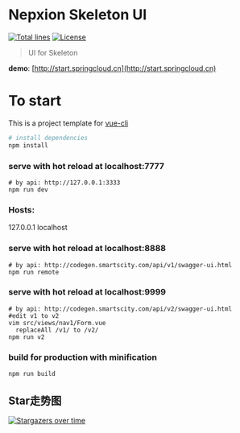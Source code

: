 # Nepxion Skeleton UI
[![Total lines](https://tokei.rs/b1/github/Nepxion/SkeletonUI?category=lines)](https://tokei.rs/b1/github/Nepxion/SkeletonUI?category=lines)
[![License](https://img.shields.io/badge/License-Apache%202.0-blue.svg?label=license)](https://github.com/Nepxion/SkeletonUI/blob/master/LICENSE)

> UI for Skeleton

**demo**: [http://start.springcloud.cn](http://start.springcloud.cn)

# To start

This is a project template for [vue-cli](https://github.com/vuejs/vue-cli)

``` bash
# install dependencies
npm install
```

### serve with hot reload at localhost:7777
```shell
# by api: http://127.0.0.1:3333
npm run dev
```
### Hosts:
127.0.0.1 localhost

### serve with hot reload at localhost:8888
```shell
# by api: http://codegen.smartscity.com/api/v1/swagger-ui.html
npm run remote
```

### serve with hot reload at localhost:9999
```shell 
# by api: http://codegen.smartscity.com/api/v2/swagger-ui.html
#edit v1 to v2
vim src/views/nav1/Form.vue
  replaceAll /v1/ to /v2/
npm run v2
```

### build for production with minification
```shell
npm run build
```

## Star走势图

[![Stargazers over time](https://starchart.cc/Nepxion/SkeletonUI.svg)](https://starchart.cc/Nepxion/SkeletonUI)
